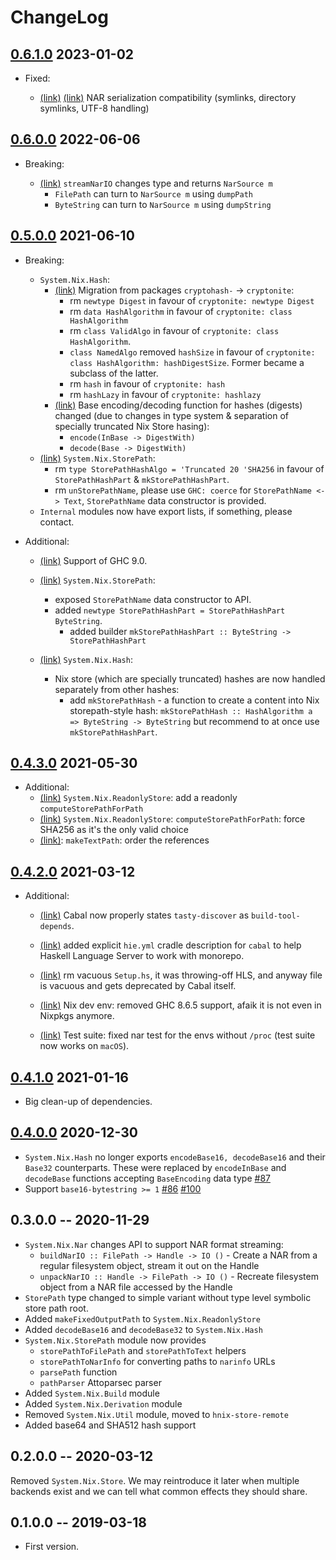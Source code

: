 # ChangeLog

## [0.6.1.0](https://github.com/haskell-nix/hnix-store/compare/core-0.6.0.0...core-0.6.1.0) 2023-01-02

* Fixed:

    * [(link)](https://github.com/haskell-nix/hnix-store/pull/201) [(link)](https://github.com/haskell-nix/hnix-store/pull/203) NAR serialization compatibility (symlinks, directory symlinks, UTF-8 handling)

## [0.6.0.0](https://github.com/haskell-nix/hnix-store/compare/core-0.5.0.0...core-0.6.0.0) 2022-06-06

* Breaking:

    * [(link)](https://github.com/haskell-nix/hnix-store/pull/177) `streamNarIO` changes type and returns `NarSource m`
      * `FilePath` can turn to `NarSource m` using `dumpPath`
      * `ByteString` can turn to `NarSource m` using `dumpString`

## [0.5.0.0](https://github.com/haskell-nix/hnix-store/compare/0.4.3.0...core-0.5.0.0) 2021-06-10

* Breaking:

  * `System.Nix.Hash`:
    * [(link)](https://github.com/haskell-nix/hnix-store/pull/157/commits/97146b41cc87327625e02b81971aeb2fd7d66a3f) Migration from packages `cryptohash-` -> `cryptonite`:
      * rm `newtype Digest` in favour of `cryptonite: newtype Digest`
      * rm `data HashAlgorithm` in favour of `cryptonite: class HashAlgorithm`
      * rm `class ValidAlgo` in favour of `cryptonite: class HashAlgorithm`.
      * `class NamedAlgo` removed `hashSize` in favour of `cryptonite: class HashAlgorithm: hashDigestSize`. Former became a subclass of the latter.
      * rm `hash` in favour of `cryptonite: hash`
      * rm `hashLazy` in favour of `cryptonite: hashlazy`
    * [(link)](https://github.com/haskell-nix/hnix-store/pull/157/commits/2af74986de8aef1a13dbfc955886f9935ca246a3) Base encoding/decoding function for hashes (digests) changed (due to changes in type system & separation of specially truncated Nix Store hasing):
      * `encode(InBase -> DigestWith)`
      * `decode(Base -> DigestWith)`
  * [(link)](https://github.com/haskell-nix/hnix-store/pull/157/commits/2af74986de8aef1a13dbfc955886f9935ca246a3) `System.Nix.StorePath`:
    * rm `type StorePathHashAlgo = 'Truncated 20 'SHA256` in favour of `StorePathHashPart` & `mkStorePathHashPart`.
    * rm `unStorePathName`, please use `GHC: coerce` for `StorePathName <-> Text`, `StorePathName` data constructor is provided.
  * `Internal` modules now have export lists, if something, please contact.


* Additional:

  * [(link)](https://github.com/haskell-nix/hnix-store/pull/157/commits/97146b41cc87327625e02b81971aeb2fd7d66a3f) Support of GHC 9.0.

  * [(link)](https://github.com/haskell-nix/hnix-store/pull/157/commits/2af74986de8aef1a13dbfc955886f9935ca246a3) `System.Nix.StorePath`:
    * exposed `StorePathName` data constructor to API.
    * added `newtype StorePathHashPart = StorePathHashPart ByteString`.
      * added builder `mkStorePathHashPart :: ByteString -> StorePathHashPart`
  * [(link)](https://github.com/haskell-nix/hnix-store/pull/157/commits/2af74986de8aef1a13dbfc955886f9935ca246a3) `System.Nix.Hash`:
    * Nix store (which are specially truncated) hashes are now handled separately from other hashes:
      * add `mkStorePathHash` - a function to create a content into Nix storepath-style hash:
        `mkStorePathHash :: HashAlgorithm a => ByteString -> ByteString`
        but recommend to at once use `mkStorePathHashPart`.

## [0.4.3.0](https://github.com/haskell-nix/hnix-store/compare/0.4.2.0...0.4.3.0) 2021-05-30

* Additional:
  * [(link)](https://github.com/haskell-nix/hnix-store/commit/b85f7c875fe6b0bca939ffbcd8b9bd0ab1598aa0) `System.Nix.ReadonlyStore`: add a readonly `computeStorePathForPath`
  * [(link)](https://github.com/haskell-nix/hnix-store/commit/db71ecea3109c0ba270fa98a9041a8556e35217f) `System.Nix.ReadonlyStore`: `computeStorePathForPath`: force SHA256 as it's the only valid choice
  * [(link)](https://github.com/haskell-nix/hnix-store/commit/5fddf3c66ba1bcabb72c4d6b6e09fb41a7acd62c): `makeTextPath`: order the references

## [0.4.2.0](https://github.com/haskell-nix/hnix-store/compare/0.4.1.0...0.4.2.0) 2021-03-12

* Additional:

  * [(link)](https://github.com/haskell-nix/hnix-store/commit/5d03ffc43cde9448df05e84838ece70cc83b1b6c) Cabal now properly states `tasty-discover` as `build-tool-depends`.

  * [(link)](https://github.com/haskell-nix/hnix-store/commit/b5ad38573d27e0732d0fadfebd98de1f753b4f07) added explicit `hie.yml` cradle description for `cabal` to help Haskell Language Server to work with monorepo.

  * [(link)](https://github.com/haskell-nix/hnix-store/commit/a5b7a614c0e0e11147a93b9a197c2a443afa3244) rm vacuous `Setup.hs`, it was throwing-off HLS, and anyway file is vacuous and gets deprecated by Cabal itself.

  * [(link)](https://github.com/haskell-nix/hnix-store/commit/cf04083aba98ad40d183d1e26251101816cc07ae) Nix dev env: removed GHC 8.6.5 support, afaik it is not even in Nixpkgs anymore.

  * [(link)](https://github.com/haskell-nix/hnix-store/commit/2a897ab581c0501587ce04da6d6e3a6f543b1d72) Test suite: fixed nar test for the envs without `/proc` (test suite now works on `macOS`).


## [0.4.1.0](https://github.com/haskell-nix/hnix-store/compare/0.4.0.0...0.4.1.0) 2021-01-16

* Big clean-up of dependencies.

## [0.4.0.0](https://github.com/haskell-nix/hnix-store/compare/0.3.0.0...0.4.0.0) 2020-12-30

* `System.Nix.Hash` no longer exports `encodeBase16, decodeBase16` and their `Base32` counterparts.
    These were replaced by `encodeInBase` and `decodeBase` functions
    accepting `BaseEncoding` data type [#87](https://github.com/haskell-nix/hnix-store/pull/87)
* Support `base16-bytestring >= 1` [#86](https://github.com/haskell-nix/hnix-store/pull/86) [#100](https://github.com/haskell-nix/hnix-store/pull/100)

## 0.3.0.0 -- 2020-11-29

* `System.Nix.Nar` changes API to support NAR format streaming:
  * `buildNarIO :: FilePath -> Handle -> IO ()` - Create a NAR from a regular filesystem object, stream it out on the Handle
  * `unpackNarIO :: Handle -> FilePath -> IO ()` - Recreate filesystem object from a NAR file accessed by the Handle
* `StorePath` type changed to simple variant without type level
symbolic store path root.
* Added `makeFixedOutputPath` to `System.Nix.ReadonlyStore`
* Added `decodeBase16` and `decodeBase32` to `System.Nix.Hash`
* `System.Nix.StorePath` module now provides
  * `storePathToFilePath` and `storePathToText` helpers
  * `storePathToNarInfo` for converting paths to `narinfo` URLs
  * `parsePath` function
  * `pathParser` Attoparsec parser
* Added `System.Nix.Build` module
* Added `System.Nix.Derivation` module
* Removed `System.Nix.Util` module, moved to `hnix-store-remote`
* Added base64 and SHA512 hash support

## 0.2.0.0 -- 2020-03-12

Removed `System.Nix.Store`. We may reintroduce it later when multiple backends
exist and we can tell what common effects they should share.

## 0.1.0.0  -- 2019-03-18

* First version.

